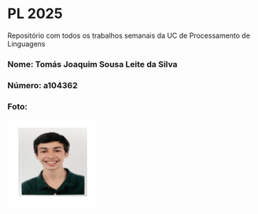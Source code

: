 # PL 2025

Repositório com todos os trabalhos semanais da UC de Processamento de Linguagens

### Nome: Tomás Joaquim Sousa Leite da Silva
### Número: a104362
### Foto:
![Photo](./Photo.png)

